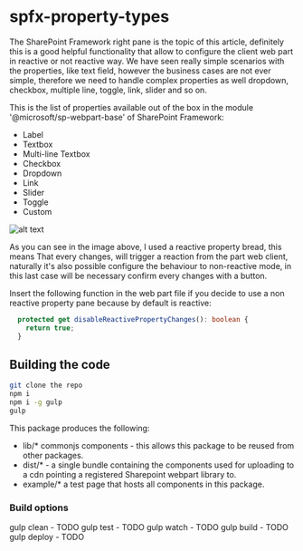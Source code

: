 # spfx-property-types

The SharePoint Framework right pane is the topic of this article, definitely this is a good helpful functionality that allow to configure the client web part in reactive or not reactive way.
We have seen really simple scenarios with the properties, like text field, however the business cases are not ever simple, therefore we need to handle complex properties as well dropdown, checkbox, multiple line, toggle, link, slider and so on.

This is the list of properties available out of the box in the module '@microsoft/sp-webpart-base' of SharePoint Framework:

* Label
* Textbox
* Multi-line Textbox
* Checkbox
* Dropdown
* Link
* Slider
* Toggle
* Custom

![alt text](https://github.com/giuleon/spfx-react-chart/blob/master/spfx-react-chart.gif "Demo")

As you can see in the image above, I used a reactive property bread, this means That every changes, will trigger a reaction from the part web client, naturally it's also possible configure the behaviour to non-reactive mode, in this last case will be necessary confirm every changes with a button.

Insert the following function in the web part file if you decide to use a non reactive property pane because by default is reactive:

```typescript
  protected get disableReactivePropertyChanges(): boolean {
    return true;
  }
```

## Building the code

```bash
git clone the repo
npm i
npm i -g gulp
gulp
```

This package produces the following:

* lib/* commonjs components - this allows this package to be reused from other packages.
* dist/* - a single bundle containing the components used for uploading to a cdn pointing a registered Sharepoint webpart library to.
* example/* a test page that hosts all components in this package.

### Build options

gulp clean - TODO
gulp test - TODO
gulp watch - TODO
gulp build - TODO
gulp deploy - TODO
